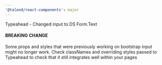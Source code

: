 ```yaml
---
'@talend/react-components': major
---
```


Typeahead - Changed input to DS Form.Text

#### BREAKING CHANGE
Some props and styles that were previously working on bootstrap input might no longer work. Check classNames and overriding styles passed to Typeahead to check that it still integrates well within your pages
